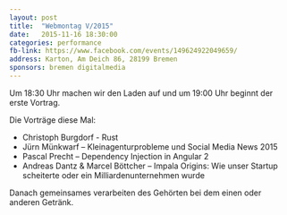 ```yaml
---
layout: post
title:  "Webmontag V/2015"
date:   2015-11-16 18:30:00
categories: performance
fb-link: https://www.facebook.com/events/149624922049659/
address: Karton, Am Deich 86, 28199 Bremen
sponsors: bremen digitalmedia
---
```


Um 18:30 Uhr machen wir den Laden auf und um 19:00 Uhr beginnt der erste Vortrag.

Die Vorträge diese Mal:

* Christoph Burgdorf - Rust
* Jürn Münkwarf – Kleinagenturprobleme und Social Media News 2015
* Pascal Precht – Dependency Injection in Angular 2
* Andreas Dantz & Marcel Böttcher – Impala Origins: Wie unser Startup scheiterte oder ein Milliardenunternehmen wurde

Danach gemeinsames verarbeiten des Gehörten bei dem einen oder anderen Getränk.
